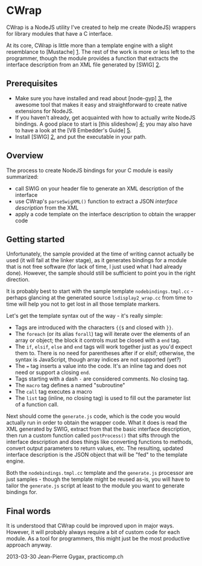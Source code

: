 CWrap
=====

CWrap is a NodeJS utility I've created to help me create (NodeJS) wrappers for library modules that have a C interface.

At its core, CWrap is little more than a template engine with a slight resemblance to [Mustache] [1]. The rest of the work is more or less left to the programmer, though the module provides a function that extracts the interface description from an XML file generated by [SWIG] [2].

Prerequisites
-------------

  - Make sure you have installed and read about [node-gyp] [3], the awesome tool that makes it easy and straightforward to create native extensions for NodeJS.
  - If you haven't already, get acquainted with how to actually write NodeJS bindings. A good place to start is [this slideshow] [4]; you may also have to have a look at the [V8 Embedder's Guide] [5].
  - Install [SWIG] [2], and put the executable in your path.

Overview
--------

The process to create NodeJS bindings for your C module is easily summarized:
  - call SWIG on your header file to generate an XML description of the interface
  - use CWrap's `parseSwigXML()` function to extract a JSON *interface description* from the XML
  - apply a code template on the interface description to obtain the wrapper code

Getting started
---------------

Unfortunately, the sample provided at the time of writing cannot actually be used (it will fail at the linker stage), as it generates bindings for a module that is not free software (for lack of time, I just used what I had already done). However, the sample should still be sufficient to point you in the right direction.

It is probably best to start with the sample template `nodebindings.tmpl.cc` - perhaps glancing at the generated source `lsdisplay2_wrap.cc` from time to time will help you not to get lost in all those template markers.

Let's get the template syntax out of the way - it's really simple:
  - Tags are introduced with the characters `{{$` and closed with `}}`.
  - The `foreach` (or its alias `forall`) tag will iterate over the elements of an array or object; the block it controls must be closed with a `end` tag.
  - The `if`, `elsif`, `else` and `end` tags will work together just as you'd expect them to. There is no need for parentheses after if or elsif; otherwise, the syntax is JavaScript, though array indices are not supported (yet?)
  - The `=` tag inserts a value into the code. It's an inline tag and does not need or support a closing `end`.
  - Tags starting with a dash `-` are considered comments. No closing tag.
  - The `macro` tag defines a named "subroutine"
  - The `call` tag executes a macro
  - The `list` tag (inline, no closing tag) is used to fill out the parameter list of a function call.

Next should come the `generate.js` code, which is the code you would actually run in order to obtain the wrapper code. What it does is read the XML generated by SWIG, extract from that the basic interface description, then run a custom function called `postProcess()` that sifts through the interface description and does things like converting functions to methods, convert output parameters to return values, etc. The resulting, updated interface description is the JSON object that will be "fed" to the template engine.

Both the `nodebindings.tmpl.cc` template and the `generate.js` processor are just samples - though the template might be reused as-is, you will have to tailor the `generate.js` script at least to the module you want to generate bindings for.

Final words
-----------

It is understood that CWrap could be improved upon in major ways. However, it will probably always require a bit of custom code for each module. As a tool for programmers, this might just be the most productive approach anyway.

2013-03-30 Jean-Pierre Gygax, practicomp.ch


  [1]: http://mustache.github.com/
  [2]: http://www.swig.org/
  [3]: https://github.com/TooTallNate/node-gyp
  [4]: http://fr.slideshare.net/nsm.nikhil/writing-native-bindings-to-nodejs-in-c
  [5]: https://developers.google.com/v8/embed